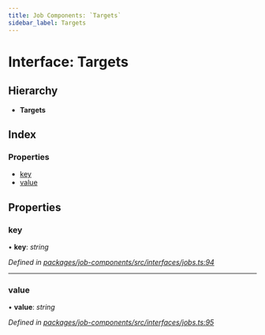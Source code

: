 ```yaml
---
title: Job Components: `Targets`
sidebar_label: Targets
---
```


# Interface: Targets

## Hierarchy

* **Targets**

## Index

### Properties

* [key](targets.md#key)
* [value](targets.md#value)

## Properties

###  key

• **key**: *string*

*Defined in [packages/job-components/src/interfaces/jobs.ts:94](https://github.com/terascope/teraslice/blob/f95bb5556/packages/job-components/src/interfaces/jobs.ts#L94)*

___

###  value

• **value**: *string*

*Defined in [packages/job-components/src/interfaces/jobs.ts:95](https://github.com/terascope/teraslice/blob/f95bb5556/packages/job-components/src/interfaces/jobs.ts#L95)*
